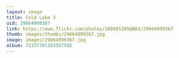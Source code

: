 ```yaml
---
layout: image
title: Cold Lake 3
uid: 29664999367
link: https://www.flickr.com/photos/160685305@N03/29664999367
thumb: images/thumbs/29664999367.jpg
image: images/29664999367.jpg
album: 72157701193557585
---
```


